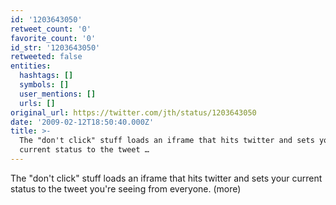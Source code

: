 ```yaml
---
id: '1203643050'
retweet_count: '0'
favorite_count: '0'
id_str: '1203643050'
retweeted: false
entities:
  hashtags: []
  symbols: []
  user_mentions: []
  urls: []
original_url: https://twitter.com/jth/status/1203643050
date: '2009-02-12T18:50:40.000Z'
title: >-
  The "don't click" stuff loads an iframe that hits twitter and sets your
  current status to the tweet …
---
```


The "don't click" stuff loads an iframe that hits twitter and sets your current status to the tweet you're seeing from everyone. (more)